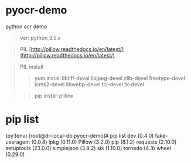 # pyocr-demo
python ocr demo

> ver: python 3.5.x

> PIL
[http://pillow.readthedocs.io/en/latest/](http://pillow.readthedocs.io/en/latest/)

> PIL install
>> yum install libtiff-devel libjpeg-devel zlib-devel freetype-devel \
    lcms2-devel libwebp-devel tcl-devel tk-devel
    
>> pip install pillow


# pip list
(py3env) [root@dr-local-db pyocr-demo]# pip list
dev (0.4.0)
fake-useragent (0.0.8)
ipkg (0.11.0)
Pillow (3.2.0)
pip (8.1.2)
requests (2.10.0)
setuptools (23.0.0)
simplejson (3.8.2)
six (1.10.0)
tornado (4.3)
wheel (0.29.0)



